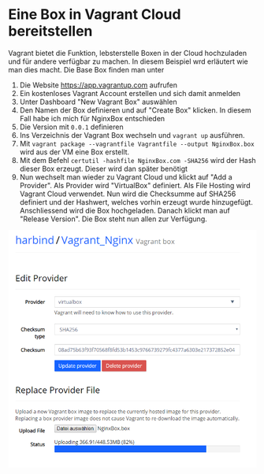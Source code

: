 # Eine Box in Vagrant Cloud bereitstellen

Vagrant bietet die Funktion, lebsterstelle Boxen in der Cloud hochzuladen und für andere verfügbar zu machen. In diesem Beispiel wrd erläutert wie man dies macht. Die Base Box finden man unter 

1) Die Website https://app.vagrantup.com aufrufen
2) Ein kostenloses Vagrant Account erstellen und sich damit anmelden
3) Unter Dashboard "New Vagrant Box" auswählen
4) Den Namen der Box definieren und auf "Create Box" klicken. In diesem Fall habe ich mich für NginxBox entschieden
5) Die Version mit `0.0.1` definieren
6) Ins Verzeichnis der Vagrant Box wechseln und `vagrant up` ausführen.
7) Mit `vagrant package --vagrantfile Vagrantfile --output NginxBox.box` wird aus der VM eine Box erstellt.
8) Mit dem Befehl `certutil -hashfile NginxBox.com -SHA256` wird der Hash dieser Box erzeugt. Dieser wird dan später benötigt
9) Nun wechselt man wieder zu Vagrant Cloud und klickt auf "Add a Provider". Als Provider wird "VirtualBox" definiert. Als File Hosting wird Vagrant Cloud verwendet. Nun wird die Checksumme auf SHA256 definiert und der Hashwert, welches vorhin erzeugt wurde hinzugefügt. Anschliessend wird die Box hochgeladen. Danach klickt man auf "Release Version". Die Box steht nun allen zur Verfügung.

![alt text](https://github.com/harbinde/VA-ITSE17b-Vagrant-Docker/blob/master/Vagrant/Einleitung/IMG/vagrantcloud_1.PNG)
